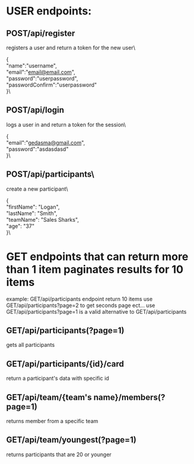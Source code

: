 # USER endpoints:

## POST/api/register
registers a user and return a token for the new user\

{\
    "name":"username",\
    "email":"email@email.com",\
    "password":"userpassword",\
    "passwordConfirm":"userpassword"\
}\

## POST/api/login
logs a user in and return a token for the session\

{\
    "email":"gedasma@gmail.com",\
    "password":"asdasdasd"\
}\

## POST/api/participants\
create a new participant\

{\
    "firstName": "Logan",\
    "lastName": "Smith",\
    "teamName": "Sales Sharks",\
    "age": "37"\
}\

# GET endpoints that can return more than 1 item paginates results for 10 items
example: 
GET/api/participants endpoint return 10 items
use GET/api/participants?page=2 to get seconds page ect...
use GET/api/participants?page=1 is a valid alternative to GET/api/participants

## GET/api/participants(?page=1)
gets all participants

## GET/api/participants/{id}/card
return a participant's data with specific id

## GET/api/team/{team's name}/members(?page=1)
returns member from a specific team

## GET/api/team/youngest(?page=1)
returns participants that are 20 or younger


